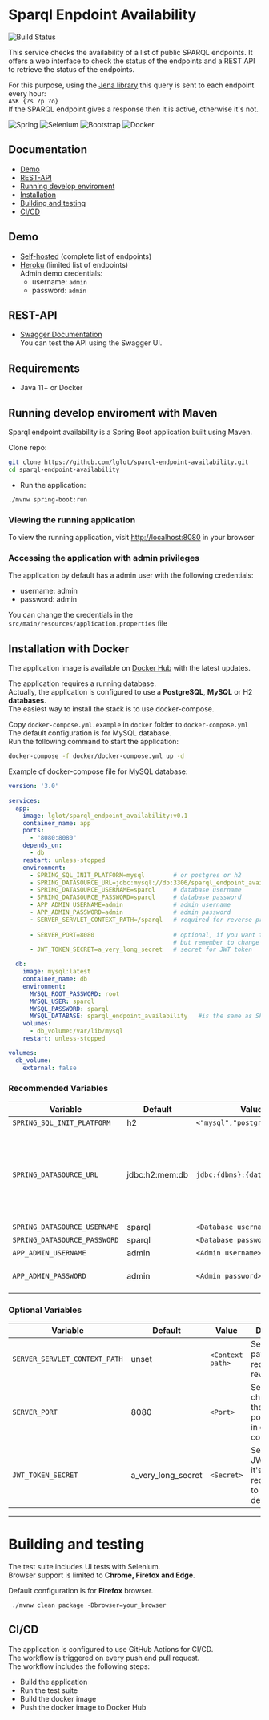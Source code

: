 # Sparql Enpdoint Availability

![Build Status](https://github.com/lglot/sparql-endpoint-availability/actions/workflows/build_test_deploy.yml/badge.svg)

This service checks the availability of a list of public SPARQL endpoints.
It offers a web interface to check the status of the endpoints and a REST API to retrieve the status of the endpoints.

For this purpose, using the <a href="https://jena.apache.org/">Jena library</a> this query is sent to each endpoint every hour: <br>
`ASK {?s ?p ?o}` <br>
If the SPARQL endpoint gives a response then it is active, otherwise it's not.

![Spring](https://img.shields.io/badge/Spring_Boot-F2F4F9?style=for-the-badge&logo=spring-boot)
![Selenium](https://img.shields.io/badge/Selenium-43B02A?style=for-the-badge&logo=Selenium&logoColor=white)
![Bootstrap](https://img.shields.io/badge/Bootstrap-563D7C?style=for-the-badge&logo=bootstrap&logoColor=white)
![Docker](https://img.shields.io/badge/docker-%230db7ed.svg?style=for-the-badge&logo=docker&logoColor=white)

## Documentation

- [Demo](#demo)
- [REST-API](#rest-api)
- [Running develop enviroment](#running-develop-enviroment-with-maven)
- [Installation](#installation-with-docker)
- [Building and testing](#building-and-testing)
- [CI/CD](#cicd)

## Demo

- [Self-hosted](https://lgser.ddns.net/sparql) (complete list of endpoints)
- [Heroku](https://sparql-endpoint-availability.herokuapp.com) (limited list of endpoints) <br>
Admin demo credentials: <br>
  - username: `admin` <br>
  - password: `admin`

## REST-API

- [Swagger Documentation](https://lgser.ddns.net/sparql/api-docs) <br>
You can test the API using the Swagger UI.<br>

## Requirements

- Java 11+ or Docker

## Running develop enviroment with Maven

Sparql endpoint availability is a Spring Boot application built using Maven.

Clone repo:

```bash
git clone https://github.com/lglot/sparql-endpoint-availability.git
cd sparql-endpoint-availability
```

- Run the application: <br>

```console
./mvnw spring-boot:run 
```

### Viewing the running application

To view the running application, visit [http://localhost:8080](http://localhost:8080) in your browser

### Accessing the application with admin privileges

The application by default has a admin user with the following credentials: <br>

- username: admin <br>
- password: admin <br>

You can change the credentials in the `src/main/resources/application.properties` file <br>

## Installation with Docker

The application image is available on [Docker Hub](https://hub.docker.com/r/lglot/sparql_endpoint_availability) with the latest updates. <br>

The application requires a running database. <br>
Actually, the application is configured to use a **PostgreSQL**, **MySQL** or H2 **databases**. <br>
The easiest way to install the stack is to use docker-compose. <br>

Copy `docker-compose.yml.example` in `docker` folder to `docker-compose.yml` <br>
The default configuration is for MySQL database. <br>
Run the following command to start the application:

```bash
docker-compose -f docker/docker-compose.yml up -d
```

Example of docker-compose file for MySQL database:

```yaml
version: '3.0'

services:
  app:
    image: lglot/sparql_endpoint_availability:v0.1
    container_name: app
    ports:
      - "8080:8080"
    depends_on:
      - db
    restart: unless-stopped
    environment:
      - SPRING_SQL_INIT_PLATFORM=mysql        # or postgres or h2
      - SPRING_DATASOURCE_URL=jdbc:mysql://db:3306/sparql_endpoint_availability
      - SPRING_DATASOURCE_USERNAME=sparql     # database username
      - SPRING_DATASOURCE_PASSWORD=sparql     # database password
      - APP_ADMIN_USERNAME=admin              # admin username
      - APP_ADMIN_PASSWORD=admin              # admin password
      - SERVER_SERVLET_CONTEXT_PATH=/sparql   # required for reverse proxy
      
      - SERVER_PORT=8080                      # optional, if you want to change the default port
                                              # but remember to change the port in the ports section
      - JWT_TOKEN_SECRET=a_very_long_secret   # secret for JWT token 

  db:
    image: mysql:latest
    container_name: db
    environment:
      MYSQL_ROOT_PASSWORD: root
      MYSQL_USER: sparql
      MYSQL_PASSWORD: sparql
      MYSQL_DATABASE: sparql_endpoint_availability   #is the same as SPRING_DATASOURCE_URL
    volumes:
      - db_volume:/var/lib/mysql
    restart: unless-stopped

volumes:
  db_volume:
    external: false

```

### Recommended Variables

| Variable                     | Default        | Value                         | Description                                                                                                                                                                                                                                                                         |
|------------------------------|----------------|-------------------------------|-------------------------------------------------------------------------------------------------------------------------------------------------------------------------------------------------------------------------------------------------------------------------------------|
| `SPRING_SQL_INIT_PLATFORM`   | h2             | `<"mysql","postgresql","h2">` | Set database type                                                                                                                                                                                                                                                                   |
| `SPRING_DATASOURCE_URL`      | jdbc:h2:mem:db | `jdbc:{dbms}:{database_url}`  | Set database URL, as: <br> `jdbc:mysql://localhost:3306/db` for MySQL database with hostname `localhost` and port `3306` and database name `db` <br> `jdbc:postgresql://db:5432/sparql_db` for PostgreSQL database with hostname `db` and port `5432` and database name `sparql_db` |
 | `SPRING_DATASOURCE_USERNAME` | sparql         | `<Database username>`         | Set database username                                                                                                                                                                                                                                                               |
| `SPRING_DATASOURCE_PASSWORD` | sparql         | `<Database password>`         | Set database password                                                                                                                                                                                                                                                               |
| `APP_ADMIN_USERNAME`         | admin          | `<Admin username>`            | Set admin username                                                                                                                                                                                                                                                                  |
| `APP_ADMIN_PASSWORD`         | admin          | `<Admin password>`            | Set admin password, it's recommended to change the default one                                                                                                                                                                                                                      |

### Optional Variables

| Variable                      | Default            | Value            | Description                                                                    |
|-------------------------------|--------------------|------------------|--------------------------------------------------------------------------------|
| `SERVER_SERVLET_CONTEXT_PATH` | unset              | `<Context path>` | Set context path, it's required for reverse proxy                              |
| `SERVER_PORT`                 | 8080               | `<Port>`         | Set web port, change also the port in the ports section in docker-compose file |
| `JWT_TOKEN_SECRET`            | a_very_long_secret | `<Secret>`       | Set secret for JWT token, it's recommended to change the default one           |

-----

# Building and testing

The test suite includes UI tests with Selenium. <br>
Browser support is limited to **Chrome, Firefox and Edge**. <br>

Default configuration is for **Firefox** browser. <br>

```console
 ./mvnw clean package -Dbrowser=your_browser    
```

## CI/CD

The application is configured to use GitHub Actions for CI/CD. <br>
The workflow is triggered on every push and pull request. <br>
The workflow includes the following steps:

- Build the application
- Run the test suite
- Build the docker image
- Push the docker image to Docker Hub
